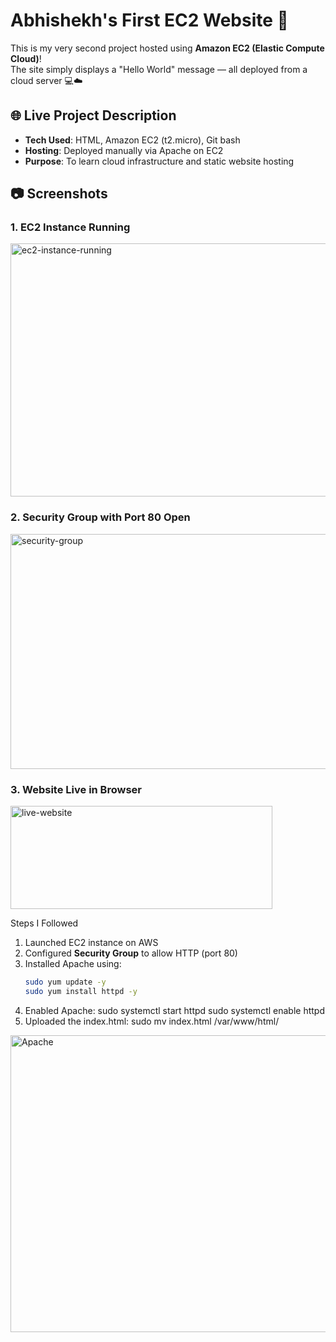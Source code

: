 

# Abhishekh's First EC2 Website 🚀

This is my very second project hosted using **Amazon EC2 (Elastic Compute Cloud)**!  
The site simply displays a "Hello World" message — all deployed from a cloud server 💻☁️

## 🌐 Live Project Description
- **Tech Used**: HTML, Amazon EC2 (t2.micro), Git bash
- **Hosting**: Deployed manually via Apache on EC2
- **Purpose**: To learn cloud infrastructure and static website hosting

## 📷 Screenshots

### 1. EC2 Instance Running
<img width="959" height="405" alt="ec2-instance-running" src="https://github.com/user-attachments/assets/a1d62db1-8d53-4fb0-9baf-9a1bd8f22a0c" />

### 2. Security Group with Port 80 Open
<img width="947" height="376" alt="security-group" src="https://github.com/user-attachments/assets/d7d1bdf3-519e-47fa-b28a-bad3c1499793" />


### 3. Website Live in Browser

<img width="419" height="165" alt="live-website" src="https://github.com/user-attachments/assets/7b27bc9d-aaf4-4169-be86-08d6c602ef4d" />

Steps I Followed
1. Launched EC2 instance on AWS
2. Configured **Security Group** to allow HTTP (port 80)
3. Installed Apache using:
   ```bash
   sudo yum update -y
   sudo yum install httpd -y
4. Enabled Apache:
   sudo systemctl start httpd
   sudo systemctl enable httpd
5. Uploaded the index.html:
   sudo mv index.html /var/www/html/
<img width="548" height="475" alt="Apache" src="https://github.com/user-attachments/assets/378f9e6d-9470-4b64-a58e-4d7835e2633e" />












   


